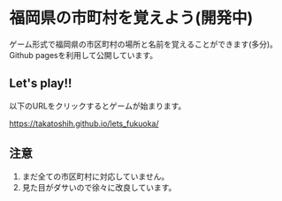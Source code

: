 # 福岡県の市町村を覚えよう(開発中)

ゲーム形式で福岡県の市区町村の場所と名前を覚えることができます(多分)。Github pagesを利用して公開しています。

## Let's play!!<br>
以下のURLをクリックするとゲームが始まります。

https://takatoshih.github.io/lets_fukuoka/

## 注意
1. まだ全ての市区町村に対応していません。
2. 見た目がダサいので徐々に改良しています。

